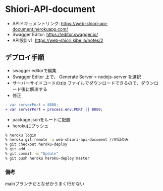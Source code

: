 # Shiori-API-document
- APIドキュメントリンク: https://web-shiori-api-document.herokuapp.com/
- Swagger Editor: https://editor.swagger.io/
- API設計v1: https://web-shiori.kibe.la/notes/2

## デプロイ手順
- swagger editorで編集
- Swagger Editor 上で、 Generate Server > nodejs-server を選択
- サーバーサイドコードのzip ファイルでダウンロードできるので、ダウンロード後に解凍する
- 修正
```diff
- var serverPort = 8080;
+ var serverPort = process.env.PORT || 8080;
```

- package.jsonをルートに配置
- herokuにプッシュ

```sh
% heroku login
% heroku git:remote -a web-shiori-api-document //初回のみ
% git checkout heroku-deploy
% git add .
% git commit -m "Update"
% git push heroku heroku-deploy:master
```

### 備考
mainブランチだとなぜかうまく行かない

